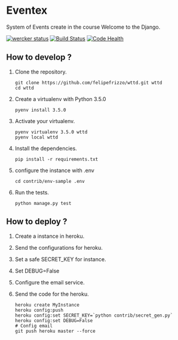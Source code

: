 # Eventex

System of Events create in the course Welcome to the Django.

[![wercker status](https://app.wercker.com/status/b7cfb2f292a6e127242e003a505ac4b1/m "wercker status")](https://app.wercker.com/project/bykey/b7cfb2f292a6e127242e003a505ac4b1)  [![Build Status](https://travis-ci.org/felipefrizzo/wttd.svg?branch=master)](https://travis-ci.org/felipefrizzo/wttd) [![Code Health](https://landscape.io/github/felipefrizzo/wttd/master/landscape.svg?style=flat)](https://landscape.io/github/felipefrizzo/wttd/master)

## How to develop ?

1. Clone the repository.

    ```shell
    git clone https://github.com/felipefrizzo/wttd.git wttd
    cd wttd
    ```
2. Create a virtualenv with Python 3.5.0

    ```shell
    pyenv install 3.5.0
    ```

3. Activate your virtualenv.

    ```shell
    pyenv virtualenv 3.5.0 wttd
    pyenv local wttd
    ```

4. Install the dependencies.

    ```shell
    pip install -r requirements.txt
    ```
5. configure the instance with .env

    ```shell
    cd contrib/env-sample .env
    ```

6. Run the tests.

    ```shell
    python manage.py test
    ```

## How to deploy ?

1. Create a instance in heroku.
2. Send the configurations for heroku.
3. Set a safe SECRET_KEY for instance.
4. Set DEBUG=False
5. Configure the email service.
6. Send the code for the heroku.

    ```shell
    heroku create MyInstance
    heroku config:push
    heroku config:set SECRET_KEY=`python contrib/secret_gen.py`
    heroku config:set DEBUG=False
    # Config email
    git push heroku master --force
    ```

